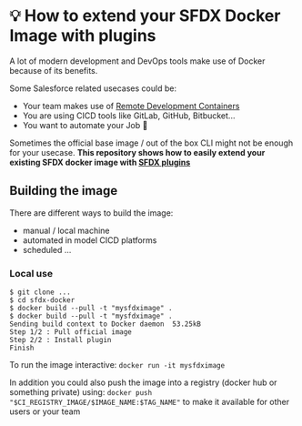 # 💡 How to extend your SFDX Docker Image with plugins
A lot of modern development and DevOps tools make use of Docker because of its benefits.

Some Salesforce related usecases could be:
- Your team makes use of [Remote Development Containers](https://forcedotcom.github.io/salesforcedx-vscode/articles/user-guide/remote-development)
- You are using CICD tools like GitLab, GitHub, Bitbucket...
- You want to automate your Job 🤔


Sometimes the official base image / out of the box CLI might not be enough for your usecase. **This repository shows how to easily extend your existing SFDX docker image with [SFDX plugins](https://developer.salesforce.com/docs/atlas.en-us.sfdx_cli_plugins.meta/sfdx_cli_plugins/cli_plugins.htm)**


## Building the image
There are different ways to build the image:
- manual / local machine
- automated in model CICD platforms
- scheduled ...

### Local use
```sh-session
$ git clone ...
$ cd sfdx-docker
$ docker build --pull -t "mysfdximage" .
$ docker build --pull -t "mysfdximage" .
Sending build context to Docker daemon  53.25kB
Step 1/2 : Pull official image
Step 2/2 : Install plugin
Finish
``` 

To run the image interactive: `docker run -it mysfdximage`


In addition you could also push the image into a registry (docker hub or something private) using: `docker push "$CI_REGISTRY_IMAGE/$IMAGE_NAME:$TAG_NAME"` to make it available for other users or your team
